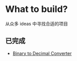# What to build? 
从众多 ideas 中寻找合适的项目
## 已完成
 - [Binary to Decimal Converter](https://github.com/Anlieh/project-ideas/tree/master/Bin2Dec)
